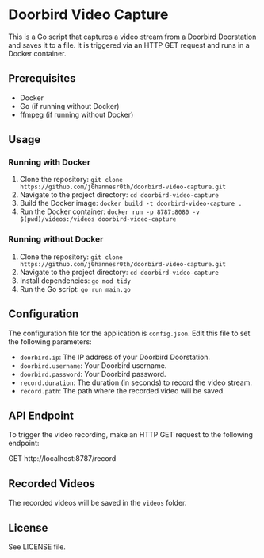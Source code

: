 # Doorbird Video Capture

This is a Go script that captures a video stream from a Doorbird Doorstation and saves it to a file. It is triggered via an HTTP GET request and runs in a Docker container.

## Prerequisites

- Docker
- Go (if running without Docker)
- ffmpeg (if running without Docker)

## Usage

### Running with Docker

1. Clone the repository: `git clone https://github.com/j0hannesr0th/doorbird-video-capture.git`
2. Navigate to the project directory: `cd doorbird-video-capture`
3. Build the Docker image: `docker build -t doorbird-video-capture .`
4. Run the Docker container: `docker run -p 8787:8080 -v $(pwd)/videos:/videos doorbird-video-capture`

### Running without Docker

1. Clone the repository: `git clone https://github.com/j0hannesr0th/doorbird-video-capture.git`
2. Navigate to the project directory: `cd doorbird-video-capture`
3. Install dependencies: `go mod tidy`
4. Run the Go script: `go run main.go`

## Configuration

The configuration file for the application is `config.json`. Edit this file to set the following parameters:

- `doorbird.ip`: The IP address of your Doorbird Doorstation.
- `doorbird.username`: Your Doorbird username.
- `doorbird.password`: Your Doorbird password.
- `record.duration`: The duration (in seconds) to record the video stream.
- `record.path`: The path where the recorded video will be saved.

## API Endpoint

To trigger the video recording, make an HTTP GET request to the following endpoint:

GET http://localhost:8787/record

## Recorded Videos

The recorded videos will be saved in the `videos` folder.

## License

See LICENSE file.
